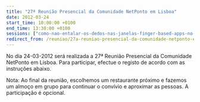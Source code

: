 ```yaml
---
title: "27ª Reunião Presencial da Comunidade NetPonto em Lisboa"
date: 2012-03-24
start_time: 10:00:00 +0100
end_time: 13:30:00 +0100
sessions: ["como-nao-entalar-os-dedos-nas-janelas-finger-based-apps-no-windows-8", "uma-introducao-a-asp-net-web-api"]
redirect_from: /reuniao/27a-reuniao-presencial-da-comunidade-netponto-em-lisboa/
---
```

No dia 24-03-2012 será realizada a 27ª Reunião Presencial da Comunidade NetPonto em Lisboa. Para participar, efectue o registo de acordo com as instruções abaixo.

Nota: Ao final da reunião, escolhemos um restaurante próximo e fazemos um almoço em grupo para continuar o convívio e aproximar as pessoas. A participação é opcional.

